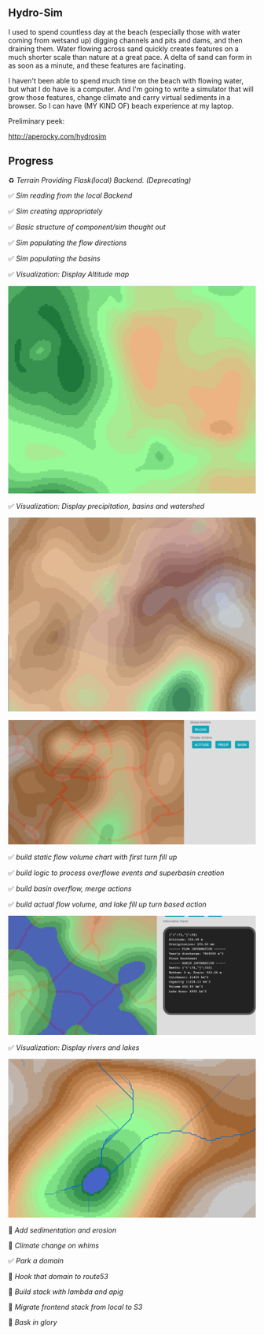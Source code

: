 ## Hydro-Sim

I used to spend countless day at the beach (especially those with water coming from wetsand up) digging channels and pits and dams, and then draining them. Water flowing across sand quickly creates features on a much shorter scale than nature at a great pace. A delta of sand can form in as soon as a minute, and these features are facinating.

I haven't been able to spend much time on the beach with flowing water, but what I do have is a computer. And I'm going to write a simulator that will grow those features, change climate and carry virtual sediments in a browser. So I can have (MY KIND OF) beach experience at my laptop.

Preliminary peek:

http://aperocky.com/hydrosim

## Progress

:recycle: *Terrain Providing Flask(local) Backend. (Deprecating)*

:white_check_mark: *Sim reading from the local Backend*

:white_check_mark: *Sim creating appropriately*

:white_check_mark: *Basic structure of component/sim thought out*

:white_check_mark: *Sim populating the flow directions*

:white_check_mark: *Sim populating the basins*

:white_check_mark: *Visualization: Display Altitude map*

![Altitude Map](/images/alt_map.png)

:white_check_mark: *Visualization: Display precipitation, basins and watershed*

![Precipitation Map](/images/precip_map.png)

![Basin Map](/images/basin_map.png)

:white_check_mark: *build static flow volume chart with first turn fill up*

:white_check_mark: *build logic to process overflowe events and superbasin creation*

:white_check_mark: *build basin overflow, merge actions*

:white_check_mark: *build actual flow volume, and lake fill up turn based action*

![Lake Map](/images/lake.png)

:white_check_mark: *Visualization: Display rivers and lakes*

![River Map](/images/river.png)

:black_square_button: *Add sedimentation and erosion*

:black_square_button: *Climate change on whims*

:white_check_mark: *Park a domain*

:black_square_button: *Hook that domain to route53*

:black_square_button: *Build stack with lambda and apig*

:black_square_button: *Migrate frontend stack from local to S3*

:black_square_button: *Bask in glory*
